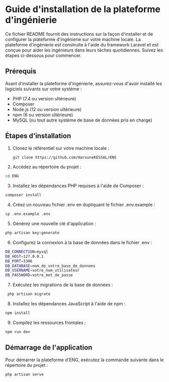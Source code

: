# Guide d'installation de la plateforme d'ingénierie

Ce fichier README fournit des instructions sur la façon d'installer et de configurer la plateforme d'ingénierie sur votre machine locale. La plateforme d'ingénierie est construite à l'aide du framework Laravel et est conçue pour aider les ingénieurs dans leurs tâches quotidiennes. Suivez les étapes ci-dessous pour commencer.

## Prérequis

Avant d'installer la plateforme d'ingénierie, assurez-vous d'avoir installé les logiciels suivants sur votre système :

- PHP (7.4 ou version ultérieure)
- Composer
- Node.js (12 ou version ultérieure)
- npm (6 ou version ultérieure)
- MySQL (ou tout autre système de base de données pris en charge)

## Étapes d'installation

1. Clonez le référentiel sur votre machine locale :

   ```bash
   git clone https://github.com/HarouneKESSAL/ENG


2. Accédez au répertoire du projet :
```bash
cd ENG
```
3. Installez les dépendances PHP requises à l'aide de Composer :
```bash
composer install
```
4. Créez un nouveau fichier .env en dupliquant le fichier .env.example :
 ```bash
cp .env.example .env
```
5. Générez une nouvelle clé d'application :
 ```bash
php artisan key:generate
```
6. Configurez la connexion à la base de données dans le fichier .env :
```bash
DB_CONNECTION=mysql
DB_HOST=127.0.0.1
DB_PORT=3306
DB_DATABASE=nom_de_votre_base_de_donnees
DB_USERNAME=votre_nom_utilisateur
DB_PASSWORD=votre_mot_de_passe
```
7. Exécutez les migrations de la base de données :
```bash
 php artisan migrate
```
8. Installez les dépendances JavaScript à l'aide de npm :
 ```bash
npm install
```
9. Compilez les ressources frontales :
 ```bash
npm run dev
```


## Démarrage de l'application
Pour démarrer la plateforme d'ENG, exécutez la commande suivante dans le répertoire du projet :
 ```bash
php artisan serve
```
